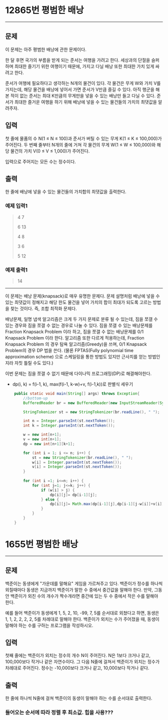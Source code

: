 # 12865번 평범한 배낭

---
## 문제 

이 문제는 아주 평범한 배낭에 관한 문제이다.

한 달 후면 국가의 부름을 받게 되는 준서는 여행을 가려고 한다. 세상과의 단절을 슬퍼하며 최대한 즐기기 위한 여행이기 때문에, 가지고 다닐 배낭 또한 최대한 가치 있게 싸려고 한다.

준서가 여행에 필요하다고 생각하는 N개의 물건이 있다. 각 물건은 무게 W와 가치 V를 가지는데, 해당 물건을 배낭에 넣어서 가면 준서가 V만큼 즐길 수 있다. 아직 행군을 해본 적이 없는 준서는 최대 K만큼의 무게만을 넣을 수 있는 배낭만 들고 다닐 수 있다. 준서가 최대한 즐거운 여행을 하기 위해 배낭에 넣을 수 있는 물건들의 가치의 최댓값을 알려주자.

## 입력

첫 줄에 물품의 수 N(1 ≤ N ≤ 100)과 준서가 버틸 수 있는 무게 K(1 ≤ K ≤ 100,000)가 주어진다. 두 번째 줄부터 N개의 줄에 거쳐 각 물건의 무게 W(1 ≤ W ≤ 100,000)와 해당 물건의 가치 V(0 ≤ V ≤ 1,000)가 주어진다.

입력으로 주어지는 모든 수는 정수이다.

## 출력

한 줄에 배낭에 넣을 수 있는 물건들의 가치합의 최댓값을 출력한다.

### 예제 입력1

> 4 7
>
> 6 13
>
> 4 8
>
> 3 6
>
> 5 12


### 예제 출력1
> 14


---
이 문제는 배낭 문제(knapsack)로 매우 유명한 문제다. 문제 설명처럼 배낭에 넣을 수 있는 최댓값이 정해지고 해당 한도 물건을 넣어 가치의 합이 최대가 되도록 고르는 방법을 찾는 것이다. 즉, 조합 최적화 문제다.

배낭문제, 일명 냅색 알고리즘은 크게 두 가지 문제로 분류 될 수 있는데, 짐을 쪼갤 수 있는 경우와 짐을 쪼갤 수 없는 경우로 나눌 수 있다. 짐을 쪼갤 수 있는 배낭문제를 Fraction Knapsack Problem 이라 하고, 짐을 쪼갤 수 없는 배낭문제를 0/1 Knapsack Problem 이라 한다. 알고리즘 또한 다르게 적용하는데, Fraction Knapsack Problem 의 경우 탐욕 알고리즘(Greedy)을 쓰며, 0/1 Knapsack Problem의 경우 DP 법을 쓴다. (물론 FPTAS(Fully polynomial time approximation scheme) 으로 스케일링을 통한 방법도 있지만 근사치를 얻는 방법인지라 자칫 틀릴 수도 있다.)

이번 문제는 짐을 쪼갤 수 없기 때문에 다이나믹 프로그래밍(DP)로 해결해야한다.

- dp(i, k) = f(i-1, k), max(f(i-1, k-w)+v, f(i-1,k))로 판별식 세우기

```java
    public static void main(String[] args) throws Exception{
        //bottom-up
        BufferedReader br = new BufferedReader(new InputStreamReader(System.in));

        StringTokenizer st = new StringTokenizer(br.readLine(), " ");

        int n = Integer.parseInt(st.nextToken());
        int k = Integer.parseInt(st.nextToken());

        w = new int[n+1];
        v = new int[n+1];
        dp = new int[n+1][k+1];

        for (int i = 1; i <= n; i++) {
            st = new StringTokenizer(br.readLine(), " ");
            w[i] = Integer.parseInt(st.nextToken());
            v[i] = Integer.parseInt(st.nextToken());
        }
        
        for (int i =1; i<=n; i++) {
            for (int j=1; j<=k; j++) {
                if (w[i] > j) {
                    dp[i][j]= dp[i-1][j];
                } else {
                    dp[i][j]= Math.max(dp[i-1][j],dp[i-1][j-w[i]]+v[i]);
                }
            }
        }
    }
```


# 1655번 평범한 배낭

---

## 문제

백준이는 동생에게 "가운데를 말해요" 게임을 가르쳐주고 있다. 백준이가 정수를 하나씩 외칠때마다 동생은 지금까지 백준이가 말한 수 중에서 중간값을 말해야 한다. 만약, 그동안 백준이가 외친 수의 개수가 짝수개라면 중간에 있는 두 수 중에서 작은 수를 말해야 한다.

예를 들어 백준이가 동생에게 1, 5, 2, 10, -99, 7, 5를 순서대로 외쳤다고 하면, 동생은 1, 1, 2, 2, 2, 2, 5를 차례대로 말해야 한다. 백준이가 외치는 수가 주어졌을 때, 동생이 말해야 하는 수를 구하는 프로그램을 작성하시오.

## 입력

첫째 줄에는 백준이가 외치는 정수의 개수 N이 주어진다. N은 1보다 크거나 같고, 100,000보다 작거나 같은 자연수이다. 그 다음 N줄에 걸쳐서 백준이가 외치는 정수가 차례대로 주어진다. 정수는 -10,000보다 크거나 같고, 10,000보다 작거나 같다.

## 출력

한 줄에 하나씩 N줄에 걸쳐 백준이의 동생이 말해야 하는 수를 순서대로 출력한다.


### 들어오는 순서에 따라 정렬 후 최소값. 힙을 사용???
